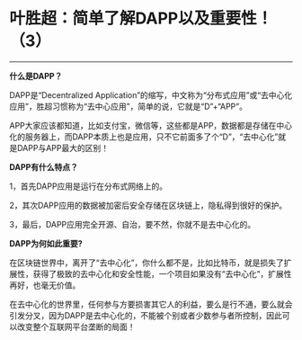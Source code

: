 # 叶胜超：简单了解DAPP以及重要性！（3）

---

**什么是DAPP？**

DAPP是“Decentralized Application”的缩写，中文称为“分布式应用”或“去中心化应用”，胜超习惯称为“去中心应用”，简单的说，它就是“D”+“APP”。

APP大家应该都知道，比如支付宝，微信等，这些都是APP，数据都是存储在中心化的服务器上，而DAPP本质上也是应用，只不它前面多了个“D”，“去中心化”就是DAPP与APP最大的区别！

**DAPP有什么特点？**

1，首先DAPP应用是运行在分布式网络上的。

2，其次DAPP应用的数据被加密后安全存储在区块链上，隐私得到很好的保护。

3，最后，DAPP应用完全开源、自治，要不然，你就不是去中心化的。

**DAPP为何如此重要?**

在区块链世界中，离开了“去中心化”，你什么都不是，比如比特币，就是损失了扩展性，获得了极致的去中心化和安全性能，一个项目如果没有“去中心化”，扩展性再好，也毫无价值。

在去中心化的世界里，任何参与方要损害其它人的利益，要么是行不通，要么就会引发分叉，因为DAPP是去中心化的，不能被个别或者少数参与者所控制，因此可以改变整个互联网平台垄断的局面！
